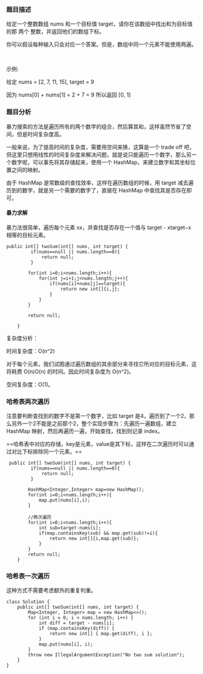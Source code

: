 ### 题目描述

给定一个整数数组 nums 和一个目标值 target，请你在该数组中找出和为目标值的那 两个 整数，并返回他们的数组下标。

你可以假设每种输入只会对应一个答案。但是，数组中同一个元素不能使用两遍。

 

示例:

给定 nums = [2, 7, 11, 15], target = 9

因为 nums[0] + nums[1] = 2 + 7 = 9
所以返回 [0, 1]


### 题目分析


暴力搜索的方法是遍历所有的两个数字的组合，然后算其和，这样虽然节省了空间，但是时间复杂度高。

一般来说，为了提高时间的复杂度，需要用空间来换，这算是一个 trade off 吧，但这里只想用线性的时间复杂度来解决问题，就是说只能遍历一个数字，那么另一个数字呢，可以事先将其存储起来，使用一个 HashMap，来建立数字和其坐标位置之间的映射。

由于 HashMap 是常数级的查找效率，这样在遍历数组的时候，用 target 减去遍历到的数字，就是另一个需要的数字了，直接在 HashMap 中查找其是否存在即可。

#### 暴力求解


暴力法很简单，遍历每个元素 xx，并查找是否存在一个值与 target - xtarget−x 相等的目标元素。


```
public int[] twoSum(int[] nums, int target) {
         if(nums==null || nums.length==0){
             return null;
         }

        for(int i=0;i<nums.length;i++){
            for(int j=i+1;j<nums.length;j++){
                if(nums[i]+nums[j]==target){
                    return new int[]{i,j};
                }
            }
        }

        return null;

    }
```

复杂度分析：

时间复杂度：O(n^2)

对于每个元素，我们试图通过遍历数组的其余部分来寻找它所对应的目标元素，这将耗费 O(n)O(n) 的时间。因此时间复杂度为 O(n^2)。

空间复杂度：O(1)。

### 哈希表两次遍历

注意要判断查找到的数字不是第一个数字，比如 target 是4，遍历到了一个2，那么另外一个2不能是之前那个2，整个实现步骤为：先遍历一遍数组，建立 HashMap 映射，然后再遍历一遍，开始查找，找到则记录 index。

==哈希表中对应的存储，key是元素，value是其下标，这样在二次遍历时可以通过对比下标排除同一个元素。==


```
 public int[] twoSum(int[] nums, int target) {
         if(nums==null || nums.length==0){
             return null;
         }

        HashMap<Integer,Integer> map=new HashMap();
        for(int i=0;i<nums.length;i++){
            map.put(nums[i],i);
        }
        
        //两次遍历
        for(int i=0;i<nums.length;i++){
            int sub=target-nums[i];
            if(map.containsKey(sub) && map.get(sub)!=i){
                return new int[]{i,map.get(sub)};
            }
        }
        return null;
    }
```

### 哈希表一次遍历

这种方式不需要考虑额外的重复判重。


```
class Solution {
    public int[] twoSum(int[] nums, int target) {
        Map<Integer, Integer> map = new HashMap<>();
        for (int i = 0; i < nums.length; i++) {
            int diff = target - nums[i];
            if (map.containsKey(diff)) {
                return new int[] { map.get(diff), i };
            }
            map.put(nums[i], i);
        }
        throw new IllegalArgumentException("No two sum solution");
    }
}
```
